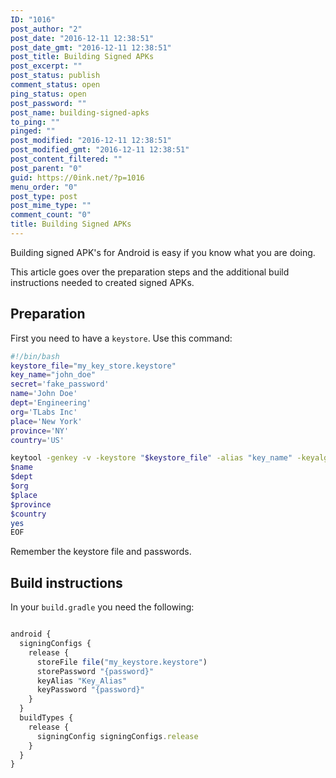 ```yaml
---
ID: "1016"
post_author: "2"
post_date: "2016-12-11 12:38:51"
post_date_gmt: "2016-12-11 12:38:51"
post_title: Building Signed APKs
post_excerpt: ""
post_status: publish
comment_status: open
ping_status: open
post_password: ""
post_name: building-signed-apks
to_ping: ""
pinged: ""
post_modified: "2016-12-11 12:38:51"
post_modified_gmt: "2016-12-11 12:38:51"
post_content_filtered: ""
post_parent: "0"
guid: https://0ink.net/?p=1016
menu_order: "0"
post_type: post
post_mime_type: ""
comment_count: "0"
title: Building Signed APKs
---
```


Building signed APK's for Android is easy if you know what you
are doing.

This article goes over the preparation steps and the additional
build instructions needed to created signed APKs.

## Preparation

First you need to have a `keystore`.  Use this command:

```bash
#!/bin/bash
keystore_file="my_key_store.keystore"
key_name="john_doe"
secret='fake_password'
name='John Doe'
dept='Engineering'
org='TLabs Inc'
place='New York'
province='NY'
country='US'

keytool -genkey -v -keystore "$keystore_file" -alias "key_name" -keyalg "RSA" -validity 10000 -storepass "$secret" -keypass "$secret" &lt;&lt;EOF
$name
$dept
$org
$place
$province
$country
yes
EOF

```

Remember the keystore file and passwords.

## Build instructions

In your `build.gradle` you need the following:

```javascript

android {
  signingConfigs {
    release {
      storeFile file("my_keystore.keystore")
      storePassword "{password}"
      keyAlias "Key_Alias"
      keyPassword "{password}"
    }
  }
  buildTypes {
    release {
      signingConfig signingConfigs.release
    }
  }
}


```



